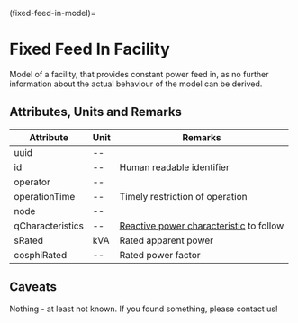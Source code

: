 (fixed-feed-in-model)=

# Fixed Feed In Facility

Model of a facility, that provides constant power feed in, as no further information about the actual behaviour of the
model can be derived.

## Attributes, Units and Remarks

| Attribute        | Unit | Remarks                                                                              |
| ---------------- | ---- | ------------------------------------------------------------------------------------ |
| uuid             | --   |                                                                                      |
| id               | --   | Human readable identifier                                                            |
| operator         | --   |                                                                                      |
| operationTime    | --   | Timely restriction of operation                                                      |
| node             | --   |                                                                                      |
| qCharacteristics | --   | [Reactive power characteristic](participant_general_q_characteristic) to follow |
| sRated           | kVA  | Rated apparent power                                                                 |
| cosphiRated      | --   | Rated power factor                                                                   |

## Caveats

Nothing - at least not known.
If you found something, please contact us!
